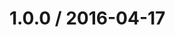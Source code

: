 <!--remark setext-->

<!--lint disable no-multiple-toplevel-headings-->

1.0.0 / 2016-04-17
==================
